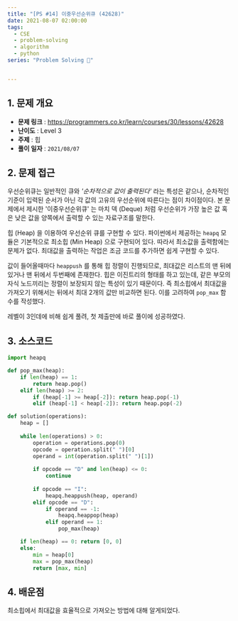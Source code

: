 ```yaml
---
title: "[PS #14] 이중우선순위큐 (42628)"
date: 2021-08-07 02:00:00
tags:
  - CSE
  - problem-solving
  - algorithm
  - python
series: "Problem Solving 🤔"


---
```


## 1. 문제 개요

- **문제 링크** : https://programmers.co.kr/learn/courses/30/lessons/42628
- **난이도** : Level 3
- **주제** : 힙
- **풀이 일자** : `2021/08/07`

## 2. 문제 접근

우선순위큐는 일반적인 큐와 _'순차적으로 값이 출력된다'_ 라는 특성은 같으나, 순차적인 기준이 입력된 순서가 아닌 각 값의 고유의 우선순위에 따른다는 점이 차이점이다. 본 문제에서 제시한 '이중우선순위큐' 는 마치 덱 (Deque) 처럼 우선순위가 가장 높은 값 혹은 낮은 값을 양쪽에서 출력할 수 있는 자료구조를 말한다.

힙 (Heap) 을 이용하여 우선순위 큐를 구현할 수 있다. 파이썬에서 제공하는 `heapq` 모듈은 기본적으로 최소힙 (Min Heap) 으로 구현되어 있다. 따라서 최소값을 출력함에는 문제가 없다. 최대값을 출력하는 작업은 조금 코드를 추가하면 쉽게 구현할 수 있다.

값이 들어올때마다 `heappush` 를 통해 힙 정렬이 진행되므로, 최대값은 리스트의 맨 뒤에 있거나 맨 뒤에서 두번째에 존재한다. 힙은 이진트리의 형태를 하고 있는데, 같은 부모의 자식 노드끼리는 정렬이 보장되지 않는 특성이 있기 때문이다. 즉 최소힙에서 최대값을 가져오기 위해서는 뒤에서 최대 2개의 값만 비교하면 된다. 이를 고려하여 `pop_max` 함수를 작성했다.

레벨이 3인데에 비해 쉽게 풀려, 첫 제출만에 바로 풀이에 성공하였다.

## 3. 소스코드

```python
import heapq

def pop_max(heap):
    if len(heap) == 1:
        return heap.pop()
    elif len(heap) >= 2:
        if (heap[-1] >= heap[-2]): return heap.pop(-1)
        elif (heap[-1] < heap[-2]): return heap.pop(-2)

def solution(operations):
    heap = []
    
    while len(operations) > 0:
        operation = operations.pop(0)
        opcode = operation.split(" ")[0]
        operand = int(operation.split(" ")[1])
        
        if opcode == "D" and len(heap) <= 0:
            continue
        
        if opcode == "I":
            heapq.heappush(heap, operand)
        elif opcode == "D":
            if operand == -1:
                heapq.heappop(heap)
            elif operand == 1:
                pop_max(heap)

    if len(heap) == 0: return [0, 0]
    else:
        min = heap[0]
        max = pop_max(heap)
        return [max, min]
```

## 4. 배운점

최소힙에서 최대값을 효율적으로 가져오는 방법에 대해 알게되었다.